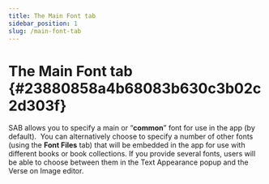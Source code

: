 ```yaml
---
title: The Main Font tab
sidebar_position: 1
slug: /main-font-tab
---
```




# The Main Font tab {#23880858a4b68083b630c3b02c2d303f}


SAB allows you to specify a main or “**common**” font for use in the app (by default).  You can alternatively choose to specify a number of other fonts (using the **Font Files** tab) that will be embedded in the app for use with different books or book collections. If you provide several fonts, users will be able to choose between them in the Text Appearance popup and the Verse on Image editor.

